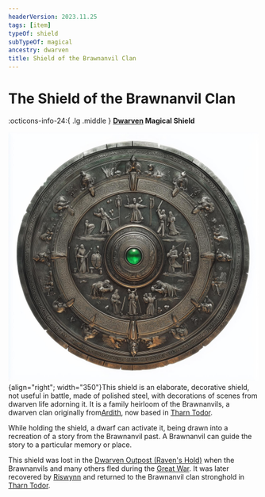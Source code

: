 ```yaml
---
headerVersion: 2023.11.25
tags: [item]
typeOf: shield
subTypeOf: magical
ancestry: dwarven
title: Shield of the Brawnanvil Clan
---
```

# The Shield of the Brawnanvil Clan
:octicons-info-24:{ .lg .middle } **[Dwarven](<../../../species/children-of-the-embodied-gods/dwarves/dwarves.md>) Magical Shield**  

![Brawnanvil Shield](../../../assets/brawnanvil-shield.jpg){align="right"; width="350"}This shield is an elaborate, decorative shield, not useful in battle, made of polished steel, with  decorations of scenes from dwarven life adorning it. It is a family heirloom of the Brawnanvils, a dwarven clan originally from[Ardith](<../../../gazetteer/sentinel-range/dwarven-kingdoms/ardith.md>), now based in [Tharn Todor](<../../../gazetteer/greater-dunmar/realms/nardith/tharn-todor.md>). 

While holding the shield, a dwarf can activate it, being drawn into a recreation of a story from the Brawnanvil past. A Brawnanvil can guide the story to a particular memory or place.

This shield was lost in the [Dwarven Outpost (Raven's Hold)](<../../../gazetteer/greater-dunmar/dunmari-basin/dwarven-outpost-raven-s-hold.md>) when the Brawnanvils and many others fled during the [Great War](<../../../events/1500s/great-war.md>). It was later recovered by [Riswynn](<../../../people/pcs/dunmar-fellowship/riswynn.md>) and returned to the Brawnanvil clan stronghold in [Tharn Todor](<../../../gazetteer/greater-dunmar/realms/nardith/tharn-todor.md>). 